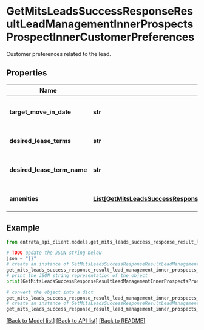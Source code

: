 # GetMitsLeadsSuccessResponseResultLeadManagementInnerProspectsProspectInnerCustomerPreferences

Customer preferences related to the lead.

## Properties

Name | Type | Description | Notes
------------ | ------------- | ------------- | -------------
**target_move_in_date** | **str** | The target move-in date for the customer. | [optional] 
**desired_lease_terms** | **str** | The desired lease terms. | [optional] 
**desired_lease_term_name** | **str** | The name of the desired lease term. | [optional] 
**amenities** | [**List[GetMitsLeadsSuccessResponseResultLeadManagementInnerProspectsProspectInnerCustomerPreferencesAmenitiesInner]**](GetMitsLeadsSuccessResponseResultLeadManagementInnerProspectsProspectInnerCustomerPreferencesAmenitiesInner.md) | A list of customer amenities. | [optional] 

## Example

```python
from entrata_api_client.models.get_mits_leads_success_response_result_lead_management_inner_prospects_prospect_inner_customer_preferences import GetMitsLeadsSuccessResponseResultLeadManagementInnerProspectsProspectInnerCustomerPreferences

# TODO update the JSON string below
json = "{}"
# create an instance of GetMitsLeadsSuccessResponseResultLeadManagementInnerProspectsProspectInnerCustomerPreferences from a JSON string
get_mits_leads_success_response_result_lead_management_inner_prospects_prospect_inner_customer_preferences_instance = GetMitsLeadsSuccessResponseResultLeadManagementInnerProspectsProspectInnerCustomerPreferences.from_json(json)
# print the JSON string representation of the object
print(GetMitsLeadsSuccessResponseResultLeadManagementInnerProspectsProspectInnerCustomerPreferences.to_json())

# convert the object into a dict
get_mits_leads_success_response_result_lead_management_inner_prospects_prospect_inner_customer_preferences_dict = get_mits_leads_success_response_result_lead_management_inner_prospects_prospect_inner_customer_preferences_instance.to_dict()
# create an instance of GetMitsLeadsSuccessResponseResultLeadManagementInnerProspectsProspectInnerCustomerPreferences from a dict
get_mits_leads_success_response_result_lead_management_inner_prospects_prospect_inner_customer_preferences_from_dict = GetMitsLeadsSuccessResponseResultLeadManagementInnerProspectsProspectInnerCustomerPreferences.from_dict(get_mits_leads_success_response_result_lead_management_inner_prospects_prospect_inner_customer_preferences_dict)
```
[[Back to Model list]](../README.md#documentation-for-models) [[Back to API list]](../README.md#documentation-for-api-endpoints) [[Back to README]](../README.md)


